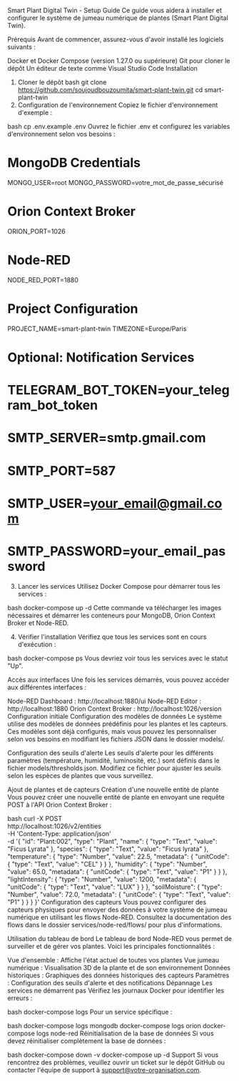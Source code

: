 Smart Plant Digital Twin - Setup Guide
Ce guide vous aidera à installer et configurer le système de jumeau numérique de plantes (Smart Plant Digital Twin).

Prérequis
Avant de commencer, assurez-vous d'avoir installé les logiciels suivants :

Docker et Docker Compose (version 1.27.0 ou supérieure)
Git pour cloner le dépôt
Un éditeur de texte comme Visual Studio Code
Installation
1. Cloner le dépôt
bash
git clone https://github.com/soujoudbouzoumita/smart-plant-twin.git
cd smart-plant-twin
2. Configuration de l'environnement
Copiez le fichier d'environnement d'exemple :

bash
cp .env.example .env
Ouvrez le fichier .env et configurez les variables d'environnement selon vos besoins :

# MongoDB Credentials
MONGO_USER=root
MONGO_PASSWORD=votre_mot_de_passe_sécurisé

# Orion Context Broker
ORION_PORT=1026

# Node-RED
NODE_RED_PORT=1880

# Project Configuration
PROJECT_NAME=smart-plant-twin
TIMEZONE=Europe/Paris

# Optional: Notification Services
# TELEGRAM_BOT_TOKEN=your_telegram_bot_token
# SMTP_SERVER=smtp.gmail.com
# SMTP_PORT=587
# SMTP_USER=your_email@gmail.com
# SMTP_PASSWORD=your_email_password
3. Lancer les services
Utilisez Docker Compose pour démarrer tous les services :

bash
docker-compose up -d
Cette commande va télécharger les images nécessaires et démarrer les conteneurs pour MongoDB, Orion Context Broker et Node-RED.

4. Vérifier l'installation
Vérifiez que tous les services sont en cours d'exécution :

bash
docker-compose ps
Vous devriez voir tous les services avec le statut "Up".

Accès aux interfaces
Une fois les services démarrés, vous pouvez accéder aux différentes interfaces :

Node-RED Dashboard : http://localhost:1880/ui
Node-RED Editor : http://localhost:1880
Orion Context Broker : http://localhost:1026/version
Configuration initiale
Configuration des modèles de données
Le système utilise des modèles de données prédéfinis pour les plantes et les capteurs. Ces modèles sont déjà configurés, mais vous pouvez les personnaliser selon vos besoins en modifiant les fichiers JSON dans le dossier models/.

Configuration des seuils d'alerte
Les seuils d'alerte pour les différents paramètres (température, humidité, luminosité, etc.) sont définis dans le fichier models/thresholds.json. Modifiez ce fichier pour ajuster les seuils selon les espèces de plantes que vous surveillez.

Ajout de plantes et de capteurs
Création d'une nouvelle entité de plante
Vous pouvez créer une nouvelle entité de plante en envoyant une requête POST à l'API Orion Context Broker :

bash
curl -X POST \
  http://localhost:1026/v2/entities \
  -H 'Content-Type: application/json' \
  -d '{
  "id": "Plant:002",
  "type": "Plant",
  "name": {
    "type": "Text",
    "value": "Ficus Lyrata"
  },
  "species": {
    "type": "Text",
    "value": "Ficus lyrata"
  },
  "temperature": {
    "type": "Number",
    "value": 22.5,
    "metadata": {
      "unitCode": {
        "type": "Text",
        "value": "CEL"
      }
    }
  },
  "humidity": {
    "type": "Number",
    "value": 65.0,
    "metadata": {
      "unitCode": {
        "type": "Text",
        "value": "P1"
      }
    }
  },
  "lightIntensity": {
    "type": "Number",
    "value": 1200,
    "metadata": {
      "unitCode": {
        "type": "Text",
        "value": "LUX"
      }
    }
  },
  "soilMoisture": {
    "type": "Number",
    "value": 72.0,
    "metadata": {
      "unitCode": {
        "type": "Text",
        "value": "P1"
      }
    }
  }
}'
Configuration des capteurs
Vous pouvez configurer des capteurs physiques pour envoyer des données à votre système de jumeau numérique en utilisant les flows Node-RED. Consultez la documentation des flows dans le dossier services/node-red/flows/ pour plus d'informations.

Utilisation du tableau de bord
Le tableau de bord Node-RED vous permet de surveiller et de gérer vos plantes. Voici les principales fonctionnalités :

Vue d'ensemble : Affiche l'état actuel de toutes vos plantes
Vue jumeau numérique : Visualisation 3D de la plante et de son environnement
Données historiques : Graphiques des données historiques des capteurs
Paramètres : Configuration des seuils d'alerte et des notifications
Dépannage
Les services ne démarrent pas
Vérifiez les journaux Docker pour identifier les erreurs :

bash
docker-compose logs
Pour un service spécifique :

bash
docker-compose logs mongodb
docker-compose logs orion
docker-compose logs node-red
Réinitialisation de la base de données
Si vous devez réinitialiser complètement la base de données :

bash
docker-compose down -v
docker-compose up -d
Support
Si vous rencontrez des problèmes, veuillez ouvrir un ticket sur le dépôt GitHub ou contacter l'équipe de support à support@votre-organisation.com.


